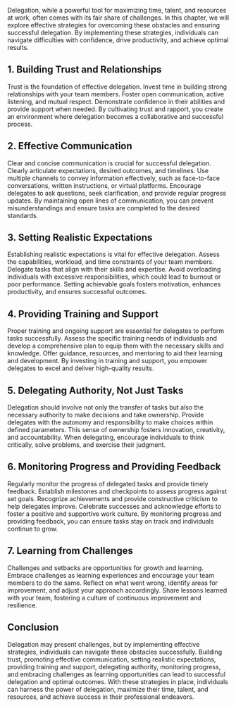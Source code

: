 
Delegation, while a powerful tool for maximizing time, talent, and resources at work, often comes with its fair share of challenges. In this chapter, we will explore effective strategies for overcoming these obstacles and ensuring successful delegation. By implementing these strategies, individuals can navigate difficulties with confidence, drive productivity, and achieve optimal results.

**1. Building Trust and Relationships**
---------------------------------------

Trust is the foundation of effective delegation. Invest time in building strong relationships with your team members. Foster open communication, active listening, and mutual respect. Demonstrate confidence in their abilities and provide support when needed. By cultivating trust and rapport, you create an environment where delegation becomes a collaborative and successful process.

**2. Effective Communication**
------------------------------

Clear and concise communication is crucial for successful delegation. Clearly articulate expectations, desired outcomes, and timelines. Use multiple channels to convey information effectively, such as face-to-face conversations, written instructions, or virtual platforms. Encourage delegates to ask questions, seek clarification, and provide regular progress updates. By maintaining open lines of communication, you can prevent misunderstandings and ensure tasks are completed to the desired standards.

**3. Setting Realistic Expectations**
-------------------------------------

Establishing realistic expectations is vital for effective delegation. Assess the capabilities, workload, and time constraints of your team members. Delegate tasks that align with their skills and expertise. Avoid overloading individuals with excessive responsibilities, which could lead to burnout or poor performance. Setting achievable goals fosters motivation, enhances productivity, and ensures successful outcomes.

**4. Providing Training and Support**
-------------------------------------

Proper training and ongoing support are essential for delegates to perform tasks successfully. Assess the specific training needs of individuals and develop a comprehensive plan to equip them with the necessary skills and knowledge. Offer guidance, resources, and mentoring to aid their learning and development. By investing in training and support, you empower delegates to excel and deliver high-quality results.

**5. Delegating Authority, Not Just Tasks**
-------------------------------------------

Delegation should involve not only the transfer of tasks but also the necessary authority to make decisions and take ownership. Provide delegates with the autonomy and responsibility to make choices within defined parameters. This sense of ownership fosters innovation, creativity, and accountability. When delegating, encourage individuals to think critically, solve problems, and exercise their judgment.

**6. Monitoring Progress and Providing Feedback**
-------------------------------------------------

Regularly monitor the progress of delegated tasks and provide timely feedback. Establish milestones and checkpoints to assess progress against set goals. Recognize achievements and provide constructive criticism to help delegates improve. Celebrate successes and acknowledge efforts to foster a positive and supportive work culture. By monitoring progress and providing feedback, you can ensure tasks stay on track and individuals continue to grow.

**7. Learning from Challenges**
-------------------------------

Challenges and setbacks are opportunities for growth and learning. Embrace challenges as learning experiences and encourage your team members to do the same. Reflect on what went wrong, identify areas for improvement, and adjust your approach accordingly. Share lessons learned with your team, fostering a culture of continuous improvement and resilience.

**Conclusion**
--------------

Delegation may present challenges, but by implementing effective strategies, individuals can navigate these obstacles successfully. Building trust, promoting effective communication, setting realistic expectations, providing training and support, delegating authority, monitoring progress, and embracing challenges as learning opportunities can lead to successful delegation and optimal outcomes. With these strategies in place, individuals can harness the power of delegation, maximize their time, talent, and resources, and achieve success in their professional endeavors.
